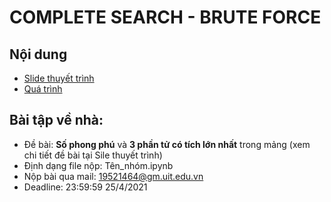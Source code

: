 # COMPLETE SEARCH - BRUTE FORCE

## Nội dung
  - [Slide thuyết trình]()
  - [Quá trình]()

## Bài tập về nhà: 
- Đề bài: **Số phong phú** và **3 phần tử có tích lớn nhất** trong mảng (xem chi tiết đề bài tại Sile thuyết trình)
- Định dạng file nộp: Tên_nhóm.ipynb
- Nộp bài qua mail: 19521464@gm.uit.edu.vn
- Deadline: 23:59:59 25/4/2021
